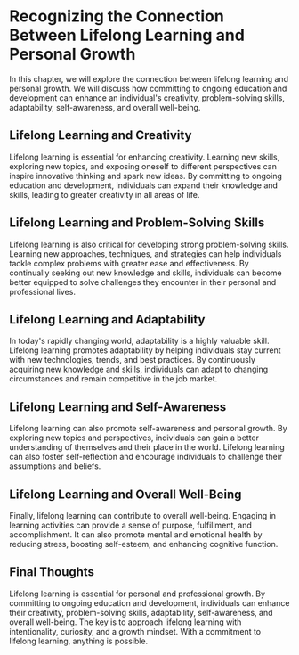 Recognizing the Connection Between Lifelong Learning and Personal Growth
===============================================================================================================

In this chapter, we will explore the connection between lifelong learning and personal growth. We will discuss how committing to ongoing education and development can enhance an individual's creativity, problem-solving skills, adaptability, self-awareness, and overall well-being.

Lifelong Learning and Creativity
--------------------------------

Lifelong learning is essential for enhancing creativity. Learning new skills, exploring new topics, and exposing oneself to different perspectives can inspire innovative thinking and spark new ideas. By committing to ongoing education and development, individuals can expand their knowledge and skills, leading to greater creativity in all areas of life.

Lifelong Learning and Problem-Solving Skills
--------------------------------------------

Lifelong learning is also critical for developing strong problem-solving skills. Learning new approaches, techniques, and strategies can help individuals tackle complex problems with greater ease and effectiveness. By continually seeking out new knowledge and skills, individuals can become better equipped to solve challenges they encounter in their personal and professional lives.

Lifelong Learning and Adaptability
----------------------------------

In today's rapidly changing world, adaptability is a highly valuable skill. Lifelong learning promotes adaptability by helping individuals stay current with new technologies, trends, and best practices. By continuously acquiring new knowledge and skills, individuals can adapt to changing circumstances and remain competitive in the job market.

Lifelong Learning and Self-Awareness
------------------------------------

Lifelong learning can also promote self-awareness and personal growth. By exploring new topics and perspectives, individuals can gain a better understanding of themselves and their place in the world. Lifelong learning can also foster self-reflection and encourage individuals to challenge their assumptions and beliefs.

Lifelong Learning and Overall Well-Being
----------------------------------------

Finally, lifelong learning can contribute to overall well-being. Engaging in learning activities can provide a sense of purpose, fulfillment, and accomplishment. It can also promote mental and emotional health by reducing stress, boosting self-esteem, and enhancing cognitive function.

Final Thoughts
--------------

Lifelong learning is essential for personal and professional growth. By committing to ongoing education and development, individuals can enhance their creativity, problem-solving skills, adaptability, self-awareness, and overall well-being. The key is to approach lifelong learning with intentionality, curiosity, and a growth mindset. With a commitment to lifelong learning, anything is possible.
